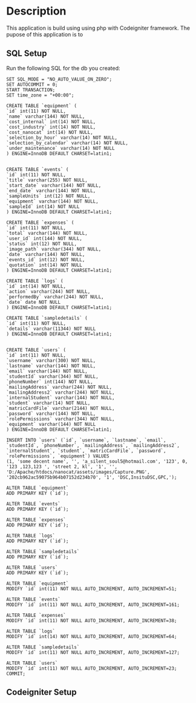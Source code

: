 # Description

This application is build using using php with Codeigniter framework. 
The pupose of this application is to

## SQL Setup

Run the following SQL for the db you created: 

    SET SQL_MODE = "NO_AUTO_VALUE_ON_ZERO";
    SET AUTOCOMMIT = 0;
    START TRANSACTION;
    SET time_zone = "+00:00";

    CREATE TABLE `equipment` (
    `id` int(11) NOT NULL,
    `name` varchar(144) NOT NULL,
    `cost_internal` int(14) NOT NULL,
    `cost_industry` int(14) NOT NULL,
    `cost_nanocat` int(14) NOT NULL,
    `selection_by_hour` varchar(14) NOT NULL,
    `selection_by_calendar` varchar(14) NOT NULL,
    `under_maintenance` varchar(14) NOT NULL
    ) ENGINE=InnoDB DEFAULT CHARSET=latin1;


    CREATE TABLE `events` (
    `id` int(11) NOT NULL,
    `title` varchar(255) NOT NULL,
    `start_date` varchar(144) NOT NULL,
    `end_date` varchar(144) NOT NULL,
    `sampleUnits` int(12) NOT NULL,
    `equipment` varchar(144) NOT NULL,
    `sampleId` int(14) NOT NULL
    ) ENGINE=InnoDB DEFAULT CHARSET=latin1;

    CREATE TABLE `expenses` (
    `id` int(11) NOT NULL,
    `total` varchar(144) NOT NULL,
    `user_id` int(144) NOT NULL,
    `status` int(12) NOT NULL,
    `image_path` varchar(344) NOT NULL,
    `date` varchar(144) NOT NULL,
    `events_id` int(12) NOT NULL,
    `quotation` int(14) NOT NULL
    ) ENGINE=InnoDB DEFAULT CHARSET=latin1;

    CREATE TABLE `logs` (
    `id` int(14) NOT NULL,
    `action` varchar(244) NOT NULL,
    `performedBy` varchar(244) NOT NULL,
    `date` date NOT NULL
    ) ENGINE=InnoDB DEFAULT CHARSET=latin1;

    CREATE TABLE `sampledetails` (
    `id` int(11) NOT NULL,
    `details` varchar(11344) NOT NULL
    ) ENGINE=InnoDB DEFAULT CHARSET=latin1;


    CREATE TABLE `users` (
    `id` int(11) NOT NULL,
    `username` varchar(300) NOT NULL,
    `lastname` varchar(144) NOT NULL,
    `email` varchar(144) NOT NULL,
    `studentId` varchar(344) NOT NULL,
    `phoneNumber` int(144) NOT NULL,
    `mailingAddress` varchar(244) NOT NULL,
    `mailingAddress2` varchar(244) NOT NULL,
    `internalStudent` varchar(144) NOT NULL,
    `student` varchar(14) NOT NULL,
    `matricCardFile` varchar(2144) NOT NULL,
    `password` varchar(144) NOT NULL,
    `rolePermissions` varchar(344) NOT NULL,
    `equipment` varchar(144) NOT NULL
    ) ENGINE=InnoDB DEFAULT CHARSET=latin1;

    INSERT INTO `users` (`id`, `username`, `lastname`, `email`, `studentId`, `phoneNumber`, `mailingAddress`, `mailingAddress2`, `internalStudent`, `student`, `matricCardFile`, `password`, `rolePermissions`, `equipment`) VALUES
    (1, 'some decent name', '', 'a_silent_soul5@hotmail.com', '123', 0, '123 ,123,123 ', 'street 2, kl', '1', '', 'D:/Apache/htdocs/nanocat/assets/images/Capture.PNG', '202cb962ac59075b964b07152d234b70', '1', 'DSC,InsituDSC,GPC,');

    ALTER TABLE `equipment`
    ADD PRIMARY KEY (`id`);

    ALTER TABLE `events`
    ADD PRIMARY KEY (`id`);

    ALTER TABLE `expenses`
    ADD PRIMARY KEY (`id`);

    ALTER TABLE `logs`
    ADD PRIMARY KEY (`id`);

    ALTER TABLE `sampledetails`
    ADD PRIMARY KEY (`id`);

    ALTER TABLE `users`
    ADD PRIMARY KEY (`id`);

    ALTER TABLE `equipment`
    MODIFY `id` int(11) NOT NULL AUTO_INCREMENT, AUTO_INCREMENT=51;

    ALTER TABLE `events`
    MODIFY `id` int(11) NOT NULL AUTO_INCREMENT, AUTO_INCREMENT=161;

    ALTER TABLE `expenses`
    MODIFY `id` int(11) NOT NULL AUTO_INCREMENT, AUTO_INCREMENT=38;

    ALTER TABLE `logs`
    MODIFY `id` int(14) NOT NULL AUTO_INCREMENT, AUTO_INCREMENT=64;

    ALTER TABLE `sampledetails`
    MODIFY `id` int(11) NOT NULL AUTO_INCREMENT, AUTO_INCREMENT=127;

    ALTER TABLE `users`
    MODIFY `id` int(11) NOT NULL AUTO_INCREMENT, AUTO_INCREMENT=23;
    COMMIT;

## Codeigniter Setup



